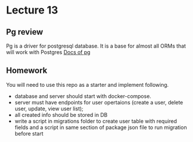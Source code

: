 # Lecture 13

## Pg review

Pg is a driver for postgresql database. It is a base for almost all ORMs that will work with Postgres
[Docs of pg](https://node-postgres.com/)

## Homework
You will need to use this repo as a starter and implement following.
 - database and server should start with docker-compose.
 - server must have endpoints for user opertaions (create a user, delete user, update, view user list);
 - all created info should be stored in DB
 - write a script in migrations folder to create user table with required fields and a script in same section of package json file to run migration before start

